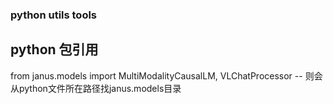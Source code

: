 ### python utils tools 

## python 包引用
from janus.models import MultiModalityCausalLM, VLChatProcessor
-- 则会从python文件所在路径找janus.models目录
